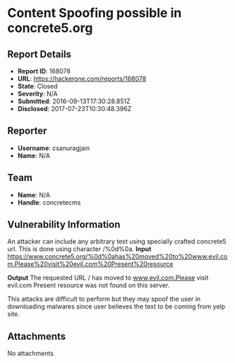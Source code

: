 # Content Spoofing possible in concrete5.org

## Report Details
- **Report ID**: 168078
- **URL**: https://hackerone.com/reports/168078
- **State**: Closed
- **Severity**: N/A
- **Submitted**: 2016-09-13T17:30:28.851Z
- **Disclosed**: 2017-07-23T10:30:48.396Z

## Reporter
- **Username**: csanuragjain
- **Name**: N/A

## Team
- **Name**: N/A
- **Handle**: concretecms

## Vulnerability Information
An attacker can include any arbitrary text using specially crafted concrete5 url.
This is done using character /%0d%0a.
**Input**
https://www.concrete5.org/%0d%0ahas%20moved%20to%20www.evil.com.Please%20visit%20evil.com%20Present%20resource

**Output**
The requested URL / has moved to www.evil.com.Please visit evil.com Present resource was not found on this server.

This attacks are difficult to perform but they may spoof the user in downloading malwares since user believes the text to be coming from yelp site.

## Attachments
No attachments

